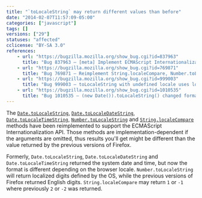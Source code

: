 ```yaml
---
title: "`toLocaleString` may return different values than before"
date: "2014-02-07T11:57:09-05:00"
categories: ["javascript"]
tags: []
versions: ["29"]
statuses: "affected"
cclicense: "BY-SA 3.0"
references:
    - url: "https://bugzilla.mozilla.org/show_bug.cgi?id=837963"
      title: "Bug 837963 – [meta] Implement ECMAScript Internationalization API"
    - url: "https://bugzilla.mozilla.org/show_bug.cgi?id=769871"
      title: "Bug 769871 – Reimplement String.localeCompare, Number.toLocaleString, Date.toLocaleString per ECMA-402"
    - url: "https://bugzilla.mozilla.org/show_bug.cgi?id=999003"
      title: "Bug 999003 – toLocaleString with undefined locale uses localized digits specified by the OS"
    - url: "https://bugzilla.mozilla.org/show_bug.cgi?id=1010535"
      title: "Bug 1010535 – (new Date()).toLocaleString() changed format"
---
```

The [`Date.toLocaleString`](https://developer.mozilla.org/en-US/docs/Web/JavaScript/Reference/Global_Objects/Date/toLocaleString), [`Date.toLocaleDateString`](https://developer.mozilla.org/en-US/docs/Web/JavaScript/Reference/Global_Objects/Date/toLocaleDateString), [`Date.toLocaleTimeString`](https://developer.mozilla.org/en-US/docs/Web/JavaScript/Reference/Global_Objects/Date/toLocaleTimeString), [`Number.toLocaleString`](https://developer.mozilla.org/en-US/docs/Web/JavaScript/Reference/Global_Objects/Number/toLocaleString) and [`String.localeCompare`](https://developer.mozilla.org/en-US/docs/Web/JavaScript/Reference/Global_Objects/String/localeCompare) methods have been reimplemented to support the ECMAScript Internationalization API. Those methods are implementation-dependent if the arguments are omitted, thus results you'll get might be different than the value returned by the previous versions of Firefox.

Formerly, `Date.toLocaleString`, `Date.toLocaleDateString` and `Date.toLocaleTimeString` returned the system date and time, but now the format is different depending on the browser locale. `Number.toLocaleString` will return localized digits defined by the OS, while the previous versions of Firefox returned English digits. `String.localeCompare` may return `1` or `-1` where previously `2` or `-2` was returned.
